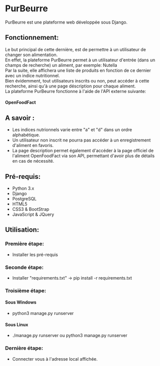# PurBeurre
PurBeurre est une plateforme web développée sous Django.  

## Fonctionnement:
Le but principal de cette dernière, est de permettre à un utilisateur de changer son alimentation.  
En effet, la plateforme PurBeurre permet à un utilisateur d'entrée (dans un champs de recherche) un aliment, par exemple: Nutella  
Par la suite, elle affichera une liste de produits en fonction de ce dernier avec un indice nutritionnel.  
Bien évidemment, tout utilisateurs inscrits ou non, peut accéder à cette recherche, ainsi qu'à une page déscription pour chaque aliment.  
La plateforme PurBeurre fonctionne à l'aide de l'API externe suivante:
#### OpenFoodFact

## A savoir :
- Les indices nutrionnels varie entre "a" et "d" dans un ordre alphabétique.
- Un utilisateur non inscrit ne pourra pas accéder à un enregistrement d'aliment en favoris.
- La page description permet également d'accéder à la page officiel de l'aliment OpenFoodFact via son API, permettant d'avoir plus de détails en cas de nécessité.

## Pré-requis:
- Python 3.x
- Django
- PostgreSQL
- HTML5
- CSS3 & BootStrap
- JavaScript & JQuery

## Utilisation:

### Première étape:
- Installer les pré-requis

### Seconde étape:
- Installer "requirements.txt" -> pip install -r requirements.txt

### Troisième étape:
#### Sous Windows
- python3 manage.py runserver
#### Sous Linux
- ./manage.py runserver ou python3 manage.py runserver

### Dernière étape:
- Connecter vous à l'adresse local affichée.
